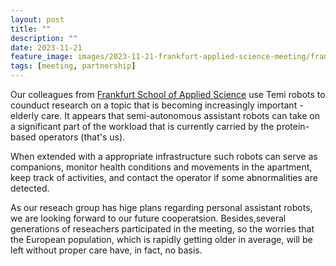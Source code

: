 ```yaml
---
layout: post
title: ""
description: ""
date: 2023-11-21
feature_image: images/2023-11-21-frankfurt-applied-science-meeting/frankfurt-cover.jpg
tags: [meeting, partnership]
---
```

Our colleagues from [Frankfurt School of Applied Science](https://www.frankfurt-university.de/en/) use Temi robots to counduct research on a topic that is becoming increasingly important - elderly care. It appears that semi-autonomous assistant robots can take on a significant part of the workload that is currently carried by the protein-based operators (that's us).

When extended with a appropriate infrastructure such robots can serve as companions, monitor health conditions and movements in the apartment, keep track of activities, and contact the operator if some abnormalities are detected.

As our reseach group has hige plans regarding personal assistant robots, we are looking forward to our future cooperatsion. Besides,several generations of reseachers participated in the meeting, so the worries that the European population, which is rapidly getting older in average, will be left without proper care have, in fact, no basis.

<!--more-->

